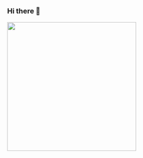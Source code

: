 ### Hi there 👋

<div id="header" alingn="center">
  <img src="https://media.giphy.com/media/RbDKaczqWovIugyJmW/giphy.gif" width="300px"/>
  </div>
